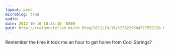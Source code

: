 ```yaml
---
layout: post
microblog: true
audio: 
date: 2012-10-16 10:35:10 -0500
guid: http://craigmcclellan.micro.blog/2012/10/16/t258229604517552128.html
---
```

Remember the time it took me an hour to get home from Cool Springs?

